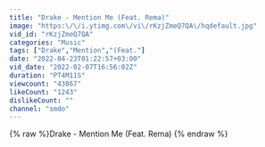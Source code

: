 ```yaml
---
title: "Drake - Mention Me (Feat. Rema)"
image: "https:\/\/i.ytimg.com\/vi\/rKzjZmeQ7QA\/hqdefault.jpg"
vid_id: "rKzjZmeQ7QA"
categories: "Music"
tags: ["Drake","Mention","(Feat."]
date: "2022-04-23T01:22:57+03:00"
vid_date: "2022-02-07T16:56:02Z"
duration: "PT4M11S"
viewcount: "43867"
likeCount: "1243"
dislikeCount: ""
channel: "smdo"
---
```

{% raw %}Drake - Mention Me (Feat. Rema) {% endraw %}
